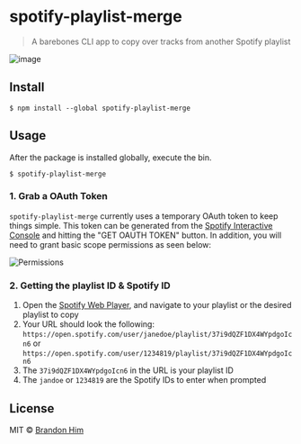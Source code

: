 # spotify-playlist-merge

> A barebones CLI app to copy over tracks from another Spotify playlist

![image](https://user-images.githubusercontent.com/6020066/27460098-5fa1b03c-5777-11e7-803c-b41ad68dae5d.png)

## Install

```
$ npm install --global spotify-playlist-merge
```

## Usage
After the package is installed globally, execute the bin.

```
$ spotify-playlist-merge
```

### 1. Grab a OAuth Token
`spotify-playlist-merge` currently uses a temporary OAuth token to keep things simple. This token can be generated from the [Spotify Interactive Console](https://developer.spotify.com/web-api/console/get-playlist/) and hitting the "GET OAUTH TOKEN" button. In addition, you will need to grant basic scope permissions as seen below:

![Permissions](https://user-images.githubusercontent.com/6020066/27460166-c527830a-5777-11e7-91d5-7c44bcdd780d.png)

### 2. Getting the playlist ID & Spotify ID
1. Open the [Spotify Web Player](https://play.spotify.com), and navigate to your playlist or the desired playlist to copy
2. Your URL should look the following: 
`https://open.spotify.com/user/janedoe/playlist/37i9dQZF1DX4WYpdgoIcn6` or `https://open.spotify.com/user/1234819/playlist/37i9dQZF1DX4WYpdgoIcn6`
3. The `37i9dQZF1DX4WYpdgoIcn6` in the URL is your playlist ID
4. The `jandoe` or `1234819` are the Spotify IDs to enter when prompted

## License

MIT © [Brandon Him](https://github.com/brh55/spotify-playlist-merge)
